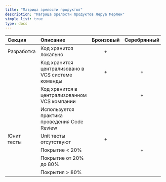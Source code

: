 ```yaml
---
title: "Матрица зрелости продуктов"
description: "Матрица зрелости продуктов Леруа Мерлен"
simple_list: true
type: docs
---
```


|Секция         |Описание                                  |Бронзовый    |Серебрянный    |Золотой    |Платиновый          |Комментарии            | 
|:--------------|:-----------------------------------------|:-----------:|:-------------:|:---------:|:------------------:|:----------------------|
|Разработка     |Код хранится локально                     |+            |               |           |                    |                       |
|     |Код хранится централизовано в VCS системе команды   |+            |+              |           |                    |                       |
|     |Код хранится в централизованном VCS компании        |             |+              |+          |                    |                       |
|     |Используется практика проведения Code Review        |             |               |+          |+                   |                       |
| Юнит тесты    |Unit тесты отсутствуют                    |+            |               |           |                   |                       |
|               |Покрытие < 20%                            |             |+              |           |                   |                       |
|               |Покрытие от 20% до 80%                    |             |               |+          |                   |                       |
|               |Покрытия > 80%                            |             |               |           |+                  |                       |